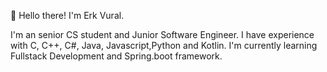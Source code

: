 🥳 Hello there! I'm Erk Vural.

I'm an senior CS student and Junior Software Engineer.
I have experience with C, C++, C#, Java, Javascript,Python and Kotlin.
I'm currently learning Fullstack Development and Spring.boot framework. 
